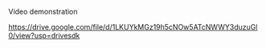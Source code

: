 Video demonstration

https://drive.google.com/file/d/1LKUYkMGz19h5cNOw5ATcNWWY3duzuGl0/view?usp=drivesdk
